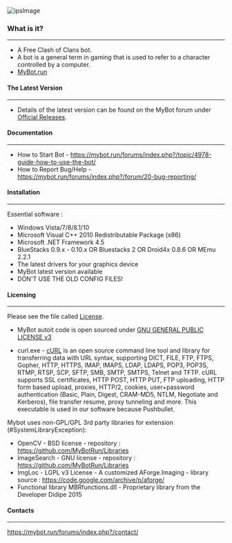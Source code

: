 ![ipsImage](http://i.imgur.com/KDtZhy1.png "MyBot.run")
### What is it?
----------
- A Free Clash of Clans bot. 
- A bot is a general term in gaming that is used to refer to a character controlled by a computer.
- [MyBot.run](https://mybot.run)

#### The Latest Version
----------
- Details of the latest version can be found on the MyBot forum under [Official Releases](https://mybot.run/forums/index.php?/forum/4-official-releases/).

#### Documentation
----------
- How to Start Bot - https://mybot.run/forums/index.php?/topic/4978-guide-how-to-use-the-bot/
- How to Report Bug/Help - https://mybot.run/forums/index.php?/forum/20-bug-reporting/

#### Installation
  ------------
Essential software :
- Windows Vista/7/8/8.1/10
- Microsoft Visual C++ 2010 Redistributable Package (x86)
- Microsoft .NET Framework 4.5
- BlueStacks 0.9.x - 0.10.x OR Bluestacks 2 OR Droid4x 0.8.6 OR MEmu 2.2.1
- The latest drivers for your graphics device
- MyBot latest version available
- DON'T USE THE OLD CONFIG FILES!

#### Licensing
----------
Please see the file called [License](https://github.com/MyBotRun/MyBot/blob/master/License.txt).
- MyBot autoit code is open sourced under [GNU GENERAL PUBLIC LICENSE v3](http://www.gnu.org/licenses/gpl-3.0.txt)

- curl.exe - [cURL](http://curl.haxx.se/) is an open source command line tool and library for transferring data with URL syntax, supporting DICT, FILE, FTP, FTPS, Gopher, HTTP, HTTPS, IMAP, IMAPS, LDAP, LDAPS, POP3, POP3S, RTMP, RTSP, SCP, SFTP, SMB, SMTP, SMTPS, Telnet and TFTP. cURL supports SSL certificates, HTTP POST, HTTP PUT, FTP uploading, HTTP form based upload, proxies, HTTP/2, cookies, user+password authentication (Basic, Plain, Digest, CRAM-MD5, NTLM, Negotiate and Kerberos), file transfer resume, proxy tunneling and more. This executable is used in our software because Pushbullet.

Mybot uses non-GPL/GPL 3rd party libraries for extension (#SystemLibraryException): 
- OpenCV - BSD license - repository : https://github.com/MyBotRun/Libraries
- ImageSearch - GNU license - repository : https://github.com/MyBotRun/Libraries
- ImgLoc - LGPL v3 License - A customized AForge.Imaging - library source : https://code.google.com/archive/p/aforge/
- Functional library MBRfunctions.dll - Proprietary library from the Developer Didipe 2015

#### Contacts
----------
https://mybot.run/forums/index.php?/contact/
